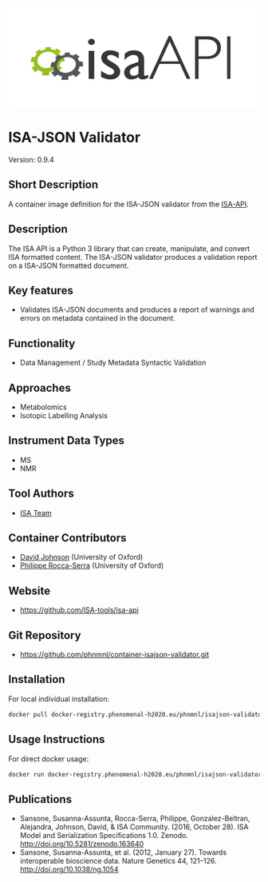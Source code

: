 ![Logo](isa-api_logo.png)

# ISA-JSON Validator
Version: 0.9.4

## Short Description

A container image definition for the ISA-JSON validator from the [ISA-API](http://github.com/ISA-tools/isa-api).

## Description

The ISA API is a Python 3 library that can create, manipulate, and convert ISA formatted content. The ISA-JSON
validator produces a validation report on a ISA-JSON formatted document.

## Key features

- Validates ISA-JSON documents and produces a report of warnings and errors on metadata contained in the document.

## Functionality

- Data Management / Study Metadata Syntactic Validation

## Approaches

- Metabolomics
- Isotopic Labelling Analysis

## Instrument Data Types

- MS
- NMR

## Tool Authors

- [ISA Team](http://isa-tools.org)

## Container Contributors

- [David Johnson](https://github.com/djcomlab) (University of Oxford)
- [Philippe Rocca-Serra](https://github.com/proccaserra) (University of Oxford)

## Website

- https://github.com/ISA-tools/isa-api


## Git Repository

- https://github.com/phnmnl/container-isajson-validator.git

## Installation 

For local individual installation:

```bash
docker pull docker-registry.phenomenal-h2020.eu/phnmnl/isajson-validator
```

## Usage Instructions

For direct docker usage:

```bash
docker run docker-registry.phenomenal-h2020.eu/phnmnl/isajson-validator <path_to_isajson_file>
```

## Publications

- Sansone, Susanna-Assunta, Rocca-Serra, Philippe, Gonzalez-Beltran, Alejandra, Johnson, David, &amp; ISA Community. (2016, October 28). ISA Model and Serialization Specifications 1.0. Zenodo. http://doi.org/10.5281/zenodo.163640
- Sansone, Susanna-Assunta, et al. (2012, January 27). Towards interoperable bioscience data. Nature Genetics 44, 121–126. http://doi.org/10.1038/ng.1054
